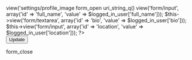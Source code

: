 ---
---

<?php // $this->view('settings/profile_image

<!-- <br> -->

form_open uri_string_q() 

<?php
$this->view('form/input',     array('id' => 'full_name',  'value' => $logged_in_user['full_name']));
$this->view('form/textarea',  array('id' => 'bio',        'value' => $logged_in_user['bio']));
$this->view('form/input',     array('id' => 'location',   'value' => $logged_in_user['location']));
?>

<br>

<!-- Accent-colored raised button with ripple -->
<button class="mdl-button mdl-js-button mdl-button--raised mdl-js-ripple-effect mdl-button--accent" type="submit">
    Update
</button>

form_close